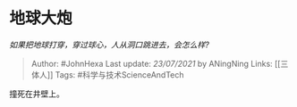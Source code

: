 # 地球大炮
*如果把地球打穿，穿过球心，人从洞口跳进去，会怎么样?*

> Author: #JohnHexa
Last update: *23/07/2021* by ANingNing
Links: [[三体人]]
Tags: #科学与技术ScienceAndTech 

 
撞死在井壁上。



